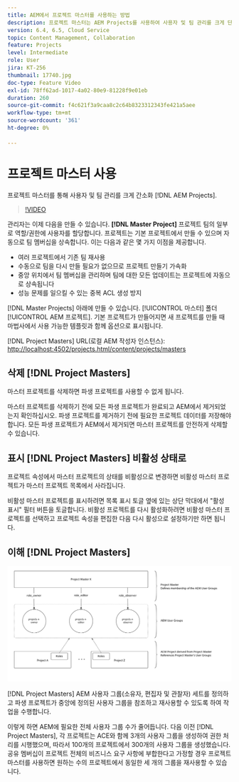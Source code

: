 ```yaml
---
title: AEM에서 프로젝트 마스터를 사용하는 방법
description: 프로젝트 마스터는 AEM Projects를 사용하여 사용자 및 팀 관리를 크게 단순화합니다.
version: 6.4, 6.5, Cloud Service
topic: Content Management, Collaboration
feature: Projects
level: Intermediate
role: User
jira: KT-256
thumbnail: 17740.jpg
doc-type: Feature Video
exl-id: 78ff62ad-1017-4a02-80e9-81228f9e01eb
duration: 260
source-git-commit: f4c621f3a9caa8c2c64b8323312343fe421a5aee
workflow-type: tm+mt
source-wordcount: '361'
ht-degree: 0%

---
```


# 프로젝트 마스터 사용

프로젝트 마스터를 통해 사용자 및 팀 관리를 크게 간소화 [!DNL AEM Projects].

>[!VIDEO](https://video.tv.adobe.com/v/17740?quality=12&learn=on)

관리자는 이제 다음을 만들 수 있습니다. **[!DNL Master Project]** 프로젝트 팀의 일부로 역할/권한에 사용자를 할당합니다. 프로젝트는 기본 프로젝트에서 만들 수 있으며 자동으로 팀 멤버십을 상속합니다. 이는 다음과 같은 몇 가지 이점을 제공합니다.

* 여러 프로젝트에서 기존 팀 재사용
* 수동으로 팀을 다시 만들 필요가 없으므로 프로젝트 만들기 가속화
* 중앙 위치에서 팀 멤버십을 관리하며 팀에 대한 모든 업데이트는 프로젝트에 자동으로 상속됩니다
* 성능 문제를 일으킬 수 있는 중복 ACL 생성 방지

[!DNL Master Projects] 아래에 만들 수 있습니다. [!UICONTROL 마스터] 폴더 [!UICONTROL AEM 프로젝트]. 기본 프로젝트가 만들어지면 새 프로젝트를 만들 때 마법사에서 사용 가능한 템플릿과 함께 옵션으로 표시됩니다.

[!DNL Project Masters] URL(로컬 AEM 작성자 인스턴스): [http://localhost:4502/projects.html/content/projects/masters](http://localhost:4502/projects.html/content/projects/masters)

## 삭제 [!DNL Project Masters]

마스터 프로젝트를 삭제하면 파생 프로젝트를 사용할 수 없게 됩니다.

마스터 프로젝트를 삭제하기 전에 모든 파생 프로젝트가 완료되고 AEM에서 제거되었는지 확인하십시오. 파생 프로젝트를 제거하기 전에 필요한 프로젝트 데이터를 저장해야 합니다. 모든 파생 프로젝트가 AEM에서 제거되면 마스터 프로젝트를 안전하게 삭제할 수 있습니다.

## 표시 [!DNL Project Masters] 비활성 상태로

프로젝트 속성에서 마스터 프로젝트의 상태를 비활성으로 변경하면 비활성 마스터 프로젝트가 마스터 프로젝트 목록에서 사라집니다.

비활성 마스터 프로젝트를 표시하려면 목록 표시 토글 옆에 있는 상단 막대에서 &quot;활성 표시&quot; 필터 버튼을 토글합니다. 비활성 프로젝트를 다시 활성화하려면 비활성 마스터 프로젝트를 선택하고 프로젝트 속성을 편집한 다음 다시 활성으로 설정하기만 하면 됩니다.

## 이해 [!DNL Project Masters]

![프로젝트 마스터 기술 보기](assets/use-project-masters/project-masters-architecture.png)

[!DNL Project Masters] AEM 사용자 그룹(소유자, 편집자 및 관찰자) 세트를 정의하고 파생 프로젝트가 중앙에 정의된 사용자 그룹을 참조하고 재사용할 수 있도록 하여 작업을 수행합니다.

이렇게 하면 AEM에 필요한 전체 사용자 그룹 수가 줄어듭니다. 다음 이전 [!DNL Project Masters], 각 프로젝트는 ACE와 함께 3개의 사용자 그룹을 생성하여 권한 처리를 시행했으며, 따라서 100개의 프로젝트에서 300개의 사용자 그룹을 생성했습니다. 공유 멤버십이 프로젝트 전체의 비즈니스 요구 사항에 부합한다고 가정할 경우 프로젝트 마스터를 사용하면 원하는 수의 프로젝트에서 동일한 세 개의 그룹을 재사용할 수 있습니다.
